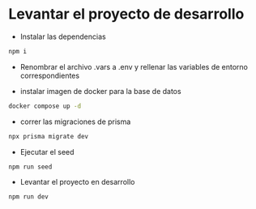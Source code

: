 # Levantar el proyecto de desarrollo

- Instalar las dependencias

```bash
npm i

```

- Renombrar el archivo .vars a .env y rellenar las variables de entorno correspondientes

- instalar imagen de docker para la base de datos

```bash
docker compose up -d

```

- correr las migraciones de prisma

```bash
npx prisma migrate dev

```

- Ejecutar el seed

```bash
npm run seed

```

- Levantar el proyecto en desarrollo

```bash
npm run dev

```
